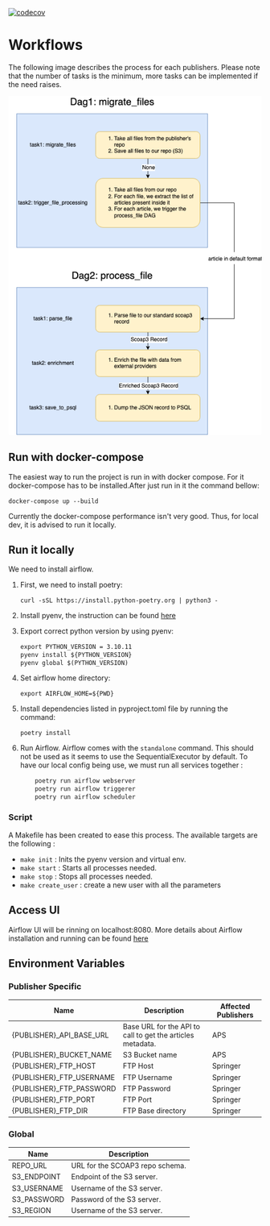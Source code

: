 [![codecov](https://codecov.io/gh/cern-sis/workflows/branch/main/graph/badge.svg?token=00LZLXO5OD)](https://codecov.io/gh/cern-sis/workflows)

# Workflows

The following image describes the process for each publishers. Please note that the number of tasks is the minimum, more tasks can be implemented if the need raises.

![DAG Architecture](./documentation_scoap3/airflow_workflows.png)

## Run with docker-compose

The easiest way to run the project is run in with docker compose.
For it docker-compose has to be installed.After just run in it the command bellow:

```
docker-compose up --build
```

Currently the docker-compose performance isn't very good. Thus, for local dev, it is advised to run it locally.

## Run it locally

We need to install airflow.

1. First, we need to install poetry:

   ```
   curl -sSL https://install.python-poetry.org | python3 -

   ```

2. Install pyenv, the instruction can be found [here](https://github.com/pyenv/pyenv#installation)
3. Export correct python version by using pyenv:
   ```
   export PYTHON_VERSION = 3.10.11
   pyenv install ${PYTHON_VERSION}
   pyenv global $(PYTHON_VERSION)
   ```
4. Set airflow home directory:

   ```
   export AIRFLOW_HOME=${PWD}
   ```

5. Install dependencies listed in pyproject.toml file by running the command:
   ```
   poetry install
   ```
6. Run Airflow. Airflow comes with the `standalone` command. This should not be used as it seems to use the SequentialExecutor by default. To have our local config being use, we must run all services together :

   ```
       poetry run airflow webserver
       poetry run airflow triggerer
       poetry run airflow scheduler
   ```

### Script

A Makefile has been created to ease this process. The available targets are the following :

- `make init` : Inits the pyenv version and virtual env.
- `make start` : Starts all processes needed.
- `make stop` : Stops all processes needed.
- `make create_user` : create a new user with all the parameters

## Access UI

Airflow UI will be rinning on localhost:8080.
More details about Airflow installation and running can be found [here](https://airflow.apache.org/docs/apache-airflow/stable/start/local.html)

## Environment Variables

### Publisher Specific

| Name                      | Description                                                | Affected Publishers |
| ------------------------- | ---------------------------------------------------------- | ------------------- |
| {PUBLISHER}\_API_BASE_URL | Base URL for the API to call to get the articles metadata. | APS                 |
| {PUBLISHER}\_BUCKET_NAME  | S3 Bucket name                                             | APS                 |
| {PUBLISHER}\_FTP_HOST     | FTP Host                                                   | Springer            |
| {PUBLISHER}\_FTP_USERNAME | FTP Username                                               | Springer            |
| {PUBLISHER}\_FTP_PASSWORD | FTP Password                                               | Springer            |
| {PUBLISHER}\_FTP_PORT     | FTP Port                                                   | Springer            |
| {PUBLISHER}\_FTP_DIR      | FTP Base directory                                         | Springer            |

### Global

| Name        | Description                     |
| ----------- | ------------------------------- |
| REPO_URL    | URL for the SCOAP3 repo schema. |
| S3_ENDPOINT | Endpoint of the S3 server.      |
| S3_USERNAME | Username of the S3 server.      |
| S3_PASSWORD | Password of the S3 server.      |
| S3_REGION   | Username of the S3 server.      |
